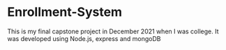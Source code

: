 # Enrollment-System
This is my final capstone project in December 2021 when I was college. It was developed using Node.js, express and mongoDB
